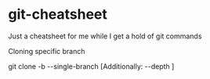 # git-cheatsheet
Just a cheatsheet for me while I get a hold of git commands

Cloning specific branch


git clone -b <branch> --single-branch <url> [Additionally: --depth <number of commits>]
